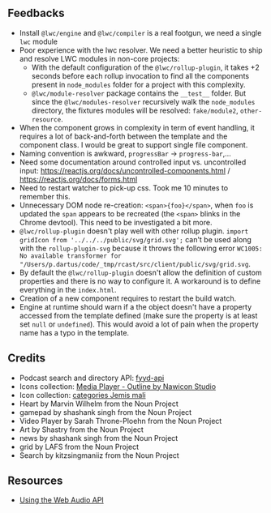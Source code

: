 ## Feedbacks

* Install `@lwc/engine` and `@lwc/compiler` is a real footgun, we need a single `lwc` module
* Poor experience with the lwc resolver. We need a better heuristic to ship and resolve LWC modules in non-core projects:
    * With the default configuration of the `@lwc/rollup-plugin`, it takes +2 seconds before each rollup invocation to find all the components present in `node_modules` folder for a project with this complexity.
    * `@lwc/module-resolver` package contains the `__test__` folder. But since the `@lwc/modules-resolver` recursively walk the `node_modules` directory, the fixtures modules will be resolved: `fake/module2`, `other-resource`.
* When the component grows in complexity in term of event handling, it requires a lot of back-and-forth between the template and the component class. I would be great to support single file component.
* Naming convention is awkward, `progressBar` -> `progress-bar`,...
* Need some documentation around controlled input vs. uncontrolled input: https://reactjs.org/docs/uncontrolled-components.html / https://reactjs.org/docs/forms.html
* Need to restart watcher to pick-up css. Took me 10 minutes to remember this.
* Unnecessary DOM node re-creation: `<span>{foo}</span>`, when `foo` is updated the `span` appears to be recreated (the `<span>` blinks in the Chrome devtool). This need to be investigated a bit more.
* `@lwc/rollup-plugin` doesn't play well with other rollup plugin. `import gridIcon from '../../../public/svg/grid.svg';` can't be used along with the `rollup-plugin-svg` because it throws the following error `WC1005: No available transformer for "/Users/p.dartus/code/_tmp/rcast/src/client/public/svg/grid.svg`.
* By default the `@lwc/rollup-plugin` doesn't allow the definition of custom properties and there is no way to configure it. A workaround is to define everything in the `index.html`.
* Creation of a new component requires to restart the build watch.
* Engine at runtime should warn if a the object doesn't have a property accessed from the template defined (make sure the property is at least set `null` or `undefined`). This would avoid a lot of pain when the property name has a typo in the template.

## Credits

* Podcast search and directory API: [fyyd-api](https://github.com/eazyliving/fyyd-api) 
* Icons collection: [Media Player - Outline by Nawicon Studio](https://thenounproject.com/nawiconstudio/collection/media-player-outline/)
* Icon collection: [categories Jemis mali](https://thenounproject.com/jemismali/collection/categories/)
* Heart by Marvin Wilhelm from the Noun Project
* gamepad by shashank singh from the Noun Project
* Video Player by Sarah Throne-Ploehn from the Noun Project
* Art by Shastry from the Noun Project
* news by shashank singh from the Noun Project
* grid by LAFS from the Noun Project
* Search by kitzsingmaniiz from the Noun Project

## Resources

* [Using the Web Audio API](https://developer.mozilla.org/en-US/docs/Web/API/Web_Audio_API/Using_Web_Audio_API)
